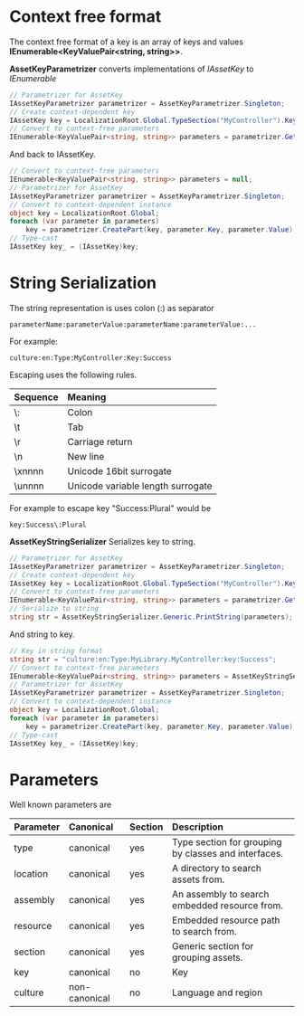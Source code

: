 # Context free format
The context free format of a key is an array of keys and values **IEnumerable&lt;KeyValuePair&lt;string, string&gt;&gt;**.

**AssetKeyParametrizer** converts implementations of *IAssetKey* to *IEnumerable*

```csharp
// Parametrizer for AssetKey
IAssetKeyParametrizer parametrizer = AssetKeyParametrizer.Singleton;
// Create context-dependent key
IAssetKey key = LocalizationRoot.Global.TypeSection("MyController").Key("Success").SetCulture("en");
// Convert to context-free parameters
IEnumerable<KeyValuePair<string, string>> parameters = parametrizer.GetAllParameters(key).ToArray();
```

And back to IAssetKey.

```csharp
// Convert to context-free parameters
IEnumerable<KeyValuePair<string, string>> parameters = null;
// Parametrizer for AssetKey
IAssetKeyParametrizer parametrizer = AssetKeyParametrizer.Singleton;
// Convert to context-dependent instance
object key = LocalizationRoot.Global;
foreach (var parameter in parameters)
    key = parametrizer.CreatePart(key, parameter.Key, parameter.Value);
// Type-cast
IAssetKey key_ = (IAssetKey)key;
```

# String Serialization
The string representation is uses colon (:) as separator
```none
parameterName:parameterValue:parameterName:parameterValue:...
```

For example:
```none
culture:en:Type:MyController:Key:Success
```

Escaping uses the following rules.

| Sequence | Meaning |
|:---------|:--------|
| \\: | Colon |
| \\t | Tab |
| \\r | Carriage return |
| \\n | New line |
| \\xnnnn | Unicode 16bit surrogate |
| \\unnnn | Unicode variable length surrogate |

For example to escape key "Success:Plural" would be
```none
key:Success\:Plural
```

**AssetKeyStringSerializer** Serializes key to string.

```csharp
// Parametrizer for AssetKey
IAssetKeyParametrizer parametrizer = AssetKeyParametrizer.Singleton;
// Create context-dependent key
IAssetKey key = LocalizationRoot.Global.TypeSection("MyController").Key("Success").SetCulture("en");
// Convert to context-free parameters
IEnumerable<KeyValuePair<string, string>> parameters = parametrizer.GetAllParameters(key);
// Serialize to string
string str = AssetKeyStringSerializer.Generic.PrintString(parameters);
```

And string to key.

```csharp
// Key in string format
string str = "culture:en:Type:MyLibrary.MyController:key:Success";
// Convert to context-free parameters
IEnumerable<KeyValuePair<string, string>> parameters = AssetKeyStringSerializer.Generic.ParseString(str);
// Parametrizer for AssetKey
IAssetKeyParametrizer parametrizer = AssetKeyParametrizer.Singleton;
// Convert to context-dependent instance
object key = LocalizationRoot.Global;
foreach (var parameter in parameters)
    key = parametrizer.CreatePart(key, parameter.Key, parameter.Value);
// Type-cast
IAssetKey key_ = (IAssetKey)key;
```

# Parameters
Well known parameters are

| Parameter | Canonical | Section | Description |
|:---------|:-------|:--------|:---------|
| type | canonical | yes | Type section for grouping by classes and interfaces. |
| location | canonical | yes | A directory to search assets from. |
| assembly | canonical | yes | An assembly to search embedded resource from. |
| resource | canonical | yes | Embedded resource path to search from. |
| section | canonical | yes | Generic section for grouping assets. |
| key | canonical | no | Key |
| culture | non-canonical | no | Language and region |
